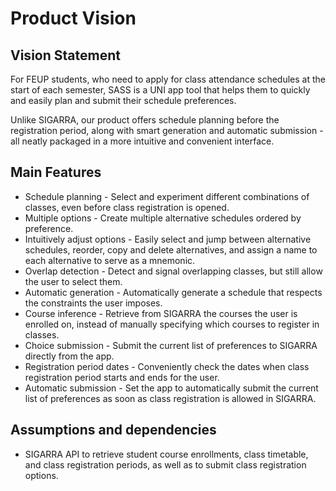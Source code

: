 # Product Vision

## Vision Statement

For FEUP students, who need to apply for class attendance schedules at the start of each semester, SASS is a UNI app tool that helps them to quickly and easily plan and submit their schedule preferences. 

Unlike SIGARRA, our product offers schedule planning before the registration period, along with smart generation and automatic submission - all neatly packaged in a more intuitive and convenient interface.

## Main Features

- Schedule planning - Select and experiment different combinations of classes, even before class registration is opened.
- Multiple options - Create multiple alternative schedules ordered by preference.
- Intuitively adjust options - Easily select and jump between alternative schedules, reorder, copy and delete alternatives, and assign a name to each alternative to serve as a mnemonic.
- Overlap detection - Detect and signal overlapping classes, but still allow the user to select them.
- Automatic generation - Automatically generate a schedule that respects the constraints the user imposes.
- Course inference - Retrieve from SIGARRA the courses the user is enrolled on, instead of manually specifying which courses to register in classes.
- Choice submission - Submit the current list of preferences to SIGARRA directly from the app.
- Registration period dates - Conveniently check the dates when class registration period starts and ends for the user.
- Automatic submission - Set the app to automatically submit the current list of preferences as soon as class registration is allowed in SIGARRA.

## Assumptions and dependencies

- SIGARRA API to retrieve student course enrollments, class timetable, and class registration periods, as well as to submit class registration options.
